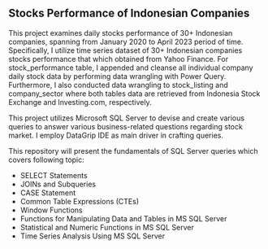 ## Stocks Performance of Indonesian Companies
This project examines daily stocks performance of 30+ Indonesian companies, spanning from January 2020 to April 2023 period of time. Specifically, I utilize time series dataset of 30+ Indonesian companies stocks performance that which obtained from Yahoo Finance. For stock_performance table, I appended and cleanse all individual company daily stock data by performing data wrangling with Power Query. Furthermore, I also conducted data wrangling to stock_listing and company_sector where both tables data are retrieved from Indonesia Stock Exchange and Investing.com, respectively.

This project utilizes Microsoft SQL Server to devise and create various queries to answer various business-related questions regarding stock market. I employ DataGrip IDE as main driver in crafting queries.

This repository will present the fundamentals of SQL Server queries which covers following topic:
+ SELECT Statements
+ JOINs and Subqueries
+ CASE Statement
+ Common Table Expressions (CTEs)
+ Window Functions
+ Functions for Manipulating Data and Tables in MS SQL Server
+ Statistical and Numeric Functions in MS SQL Server
+ Time Series Analysis Using MS SQL Server
